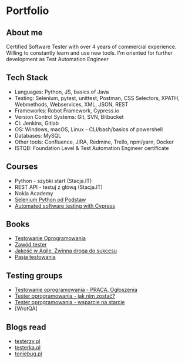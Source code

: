 # Portfolio

## About me

Certified Software Tester with over 4 years of commercial experience. Willing to constantly learn and use new tools. I'm oriented for further development as Test Automation Engineer

## Tech Stack

* Languages: Python, JS, basics of Java
* Testing: Selenium, pytest, unittest, Postman, CSS Selectors, XPATH, Webmethods, Webservices, XML, JSON, REST
* Frameworks: Robot Framework, Cypress.io
* Version Control Systems: Git, SVN, Bitbucket
* CI: Jenkins, Gitlab
* OS: Windows, macOS, Linux - CLI/bash/basics of powershell
* Databases: MySQL
* Other tools: Confluence, JIRA, Redmine, Trello, npm/yarn, Docker
* ISTQB: Foundation Level & Test Automation Engineer certificate

## Courses 

* Python - szybki start (Stacja.IT)
* REST API - testuj z główą (Stacja.IT)
* Nokia Academy
* [Selenium Python od Podstaw](https://www.udemy.com/course/kurs-selenium-python/learn/)
* [Automated software testing with Cypress](https://www.udemy.com/course/automated-testing-with-cypress/)

## Books

* [Testowanie Oprogramowania](https://pwicherski.gitbook.io)
* [Zawód tester](https://ksiegarnia.pwn.pl/Zawod-tester.-Od-decyzji-do-zdobycia-doswiadczenia,743423772,p.html)
* [Jakość w Agile. Zwinna droga do sukcesu](https://ksiegarnia.pwn.pl/Jakosc-w-Agile,744218952,p.html)
* [Pasja testowania](https://helion.pl/ksiazki/pasja-testowania-wydanie-ii-rozszerzone-krzysztof-jadczyk,paste2.htm#format/d)


## Testing groups
* [Testowanie oprogramowania - PRACA, Ogłoszenia](https://www.facebook.com/groups/215557562210470/?ref=group_header)
* [Tester oprogramowania - jak nim zostać?](https://www.facebook.com/groups/531570473876610/?ref=group_header)
* [Tester oprogramowania - wsparcie na starcie](https://www.facebook.com/groups/testeroprogramowania/?ref=group_header)
* [WrotQA]

## Blogs read

* [testerzy.pl](http://testerzy.pl)
* [testerka.pl](http://testerka.pl)
* [toniebug.pl](https://www.toniebug.pl)
